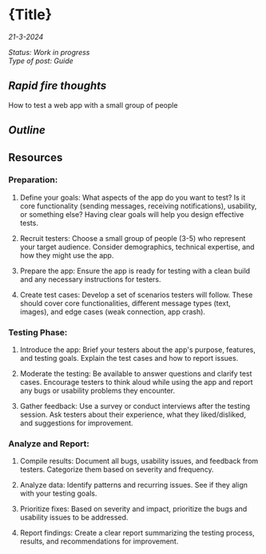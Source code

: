 # {Title}

*21-3-2024*

_Status: Work in progress_  
_Type of post: Guide_

## *Rapid fire thoughts*

How to test a web app with a small group of people

## *Outline*

## Resources

### Preparation:

1. Define your goals:  What aspects of the app do you want to test? Is it core functionality (sending messages, receiving notifications), usability, or something else? Having clear goals will help you design effective tests.

2. Recruit testers: Choose a small group of people (3-5) who represent your target audience. Consider demographics, technical expertise, and how they might use the app.

3. Prepare the app:  Ensure the app is ready for testing with a clean build and any necessary instructions for testers.

4. Create test cases:  Develop a set of scenarios testers will follow. These should cover core functionalities, different message types (text, images), and edge cases (weak connection, app crash).


### Testing Phase:

1. Introduce the app:  Brief your testers about the app's purpose, features, and  testing goals. Explain the test cases and how to report issues.

2. Moderate the testing:  Be available to answer questions and clarify test cases. Encourage testers to think aloud while using the app and report any bugs or usability problems they encounter.

3. Gather feedback:  Use a survey or conduct interviews after the testing session. Ask testers about their experience,  what they liked/disliked, and suggestions for improvement.

### Analyze and Report:

1. Compile results:  Document all bugs, usability issues, and feedback from testers. Categorize them based on severity and frequency.

2.  Analyze data:  Identify patterns and recurring issues. See if they align with your testing goals.

3.  Prioritize fixes:  Based on severity and impact, prioritize the bugs and usability issues to be addressed.

4. Report findings:  Create a clear report summarizing the testing process, results, and recommendations for improvement.

